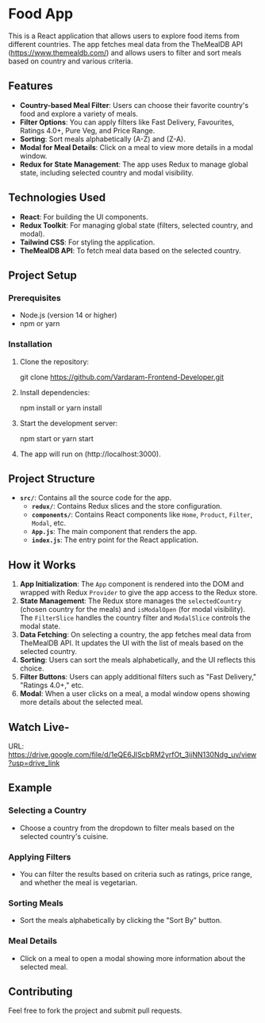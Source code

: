 # Food App

This is a React application that allows users to explore food items from different countries. The app fetches meal data from the TheMealDB API (https://www.themealdb.com/) and allows users to filter and sort meals based on country and various criteria.



## Features
- **Country-based Meal Filter**: Users can choose their favorite country's food and explore a variety of meals.
- **Filter Options**: You can apply filters like Fast Delivery, Favourites, Ratings 4.0+, Pure Veg, and Price Range.
- **Sorting**: Sort meals alphabetically (A-Z) and (Z-A).
- **Modal for Meal Details**: Click on a meal to view more details in a modal window.
- **Redux for State Management**: The app uses Redux to manage global state, including selected country and modal visibility.

## Technologies Used
- **React**: For building the UI components.
- **Redux Toolkit**: For managing global state (filters, selected country, and modal).
- **Tailwind CSS**: For styling the application.
- **TheMealDB API**: To fetch meal data based on the selected country.




## Project Setup

### Prerequisites
- Node.js (version 14 or higher)
- npm or yarn

### Installation
1. Clone the repository:
   
   git clone https://github.com/Vardaram-Frontend-Developer.git
   

2. Install dependencies:

   npm install
   or
   yarn install

3. Start the development server:
   
   npm start
   or
   yarn start

4. The app will run on (http://localhost:3000).




## Project Structure

- **`src/`**: Contains all the source code for the app.
  - **`redux/`**: Contains Redux slices and the store configuration.
  - **`components/`**: Contains React components like `Home`, `Product`, `Filter`, `Modal`, etc.
  - **`App.js`**: The main component that renders the app.
  - **`index.js`**: The entry point for the React application.



## How it Works

1. **App Initialization**: The `App` component is rendered into the DOM and wrapped with Redux `Provider` to give the app access to the Redux store.
2. **State Management**: The Redux store manages the `selectedCountry` (chosen country for the meals) and `isModalOpen` (for modal visibility). The `FilterSlice` handles the country filter and `ModalSlice` controls the modal state.
3. **Data Fetching**: On selecting a country, the app fetches meal data from TheMealDB API. It updates the UI with the list of meals based on the selected country.
4. **Sorting**: Users can sort the meals alphabetically, and the UI reflects this choice.
5. **Filter Buttons**: Users can apply additional filters such as "Fast Delivery," "Ratings 4.0+," etc.
6. **Modal**: When a user clicks on a meal, a modal window opens showing more details about the selected meal.



## Watch Live-

URL: https://drive.google.com/file/d/1eQE6JIScbRM2yrfOt_3ijNN130Ndg_uv/view?usp=drive_link

## Example

### Selecting a Country
- Choose a country from the dropdown to filter meals based on the selected country's cuisine.

### Applying Filters
- You can filter the results based on criteria such as ratings, price range, and whether the meal is vegetarian.

### Sorting Meals
- Sort the meals alphabetically by clicking the "Sort By" button.

### Meal Details
- Click on a meal to open a modal showing more information about the selected meal.


## Contributing

Feel free to fork the project and submit pull requests.